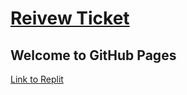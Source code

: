 # [Reivew Ticket](https://github.com/NastyEthan/PythonServe/issues/1)

## Welcome to GitHub Pages

[Link to Replit](https://replit.com/@NastyEthan/PythonServe#pythonFiles/main.py)
